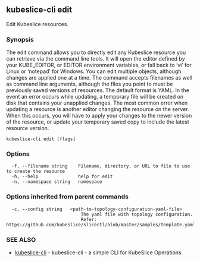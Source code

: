 ## kubeslice-cli edit

Edit Kubeslice resources.

### Synopsis

The edit command allows you to directly edit any Kubeslice resource you can retrieve via the command line tools. It will open the editor defined by your KUBE_EDITOR, or EDITOR environment variables, or fall back to ‘vi’ for Linux or ‘notepad’ for Windows. You can edit multiple objects, although changes are applied one at a time. The command accepts filenames as well as command line arguments, although the files you point to must be previously saved versions of resources.
	The default format is YAML.
	In the event an error occurs while updating, a temporary file will be created on disk that contains your unapplied changes. The most common error when updating a resource is another editor changing the resource on the server. When this occurs, you will have to apply your changes to the newer version of the resource, or update your temporary saved copy to include the latest resource version.

```
kubeslice-cli edit [flags]
```

### Options

```
  -f, --filename string    Filename, directory, or URL to file to use to create the resource
  -h, --help               help for edit
  -n, --namespace string   namespace
```

### Options inherited from parent commands

```
  -c, --config string   <path-to-topology-configuration-yaml-file>
                        	The yaml file with topology configuration. 
                        	Refer: https://github.com/kubeslice/slicectl/blob/master/samples/template.yaml
```

### SEE ALSO

* [kubeslice-cli](kubeslice-cli.md)	 - kubeslice-cli - a simple CLI for KubeSlice Operations


